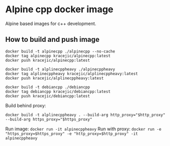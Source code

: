 # Alpine cpp docker image

Alpine based images for c++ development.


## How to build and push image

```
docker build -t alpinecpp ./alpinecpp --no-cache
docker tag alpinecpp kracejic/alpinecpp:latest
docker push kracejic/alpinecpp:latest

docker build -t alplinecppheavy ./alpinecppheavy
docker tag alplinecppheavy kracejic/alplinecppheavy:latest
docker push kracejic/alplinecppheavy:latest

docker build -t debiancpp ./debiancpp
docker tag debiancpp kracejic/debiancpp:latest
docker push kracejic/debiancpp:latest
```

Build behind proxy:
```
docker build -t alplinecppheavy . --build-arg http_proxy="$http_proxy" --build-arg https_proxy="$https_proxy"
```

Run image: `docker run -it alpinecppheavy`
Run with proxy: `docker run -e "https_proxy=$https_proxy" -e "http_proxy=$http_proxy" -it alpinecppheavy`


